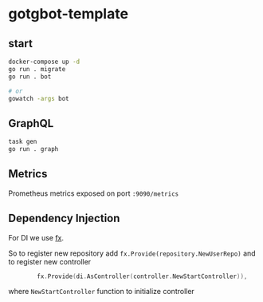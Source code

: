 # gotgbot-template

## start

```sh
docker-compose up -d
go run . migrate
go run . bot

# or
gowatch -args bot
```

## GraphQL

```sh
task gen
go run . graph
```

## Metrics

Prometheus metrics exposed on port `:9090/metrics`

## Dependency Injection

For DI we use [fx](https://github.com/uber-go/fx).

So to register new repository add `fx.Provide(repository.NewUserRepo)`
and to register new controller

```go
		fx.Provide(di.AsController(controller.NewStartController)),
```

where `NewStartController` function to initialize controller

